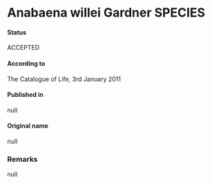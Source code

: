 Anabaena willei Gardner SPECIES
=======

#### Status
ACCEPTED

#### According to
The Catalogue of Life, 3rd January 2011

#### Published in
null

#### Original name
null

### Remarks
null